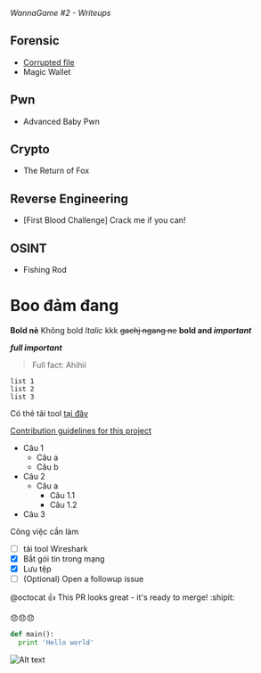 *WannaGame \#2 - Writeups*
## Forensic
- [Corrupted file](Forensic/Corrupted_file.md)
- Magic Wallet
## Pwn
- Advanced Baby Pwn
## Crypto
- The Return of Fox
## Reverse Engineering
- \[First Blood Challenge\] Crack me if you can!
## OSINT
- Fishing Rod

# Boo đảm đang
**Bold nè** Không bold
*Italic* kkk
~~gachj ngang ne~~
**bold and _important_**

***full important***
>Full fact: Ahihii



```
list 1
list 2
list 3
```

Có thẻ tải tool [tại đây](https://facebook.com)

[Contribution guidelines for this project](docs/CONTRIBUTING.md)

- Câu 1
  - Câu a
  - Câu b
- Câu 2
  - Câu a
    - Câu 1.1
    - Câu 1.2
- Câu 3


Công việc cần làm
- [ ] tải tool Wireshark
- [x] Bắt gói tin trong mạng
- [x] Lưu tệp
- [ ] \(Optional) Open a followup issue

@octocat :+1: This PR looks great - it's ready to merge! :shipit:

:disappointed::disappointed::disappointed:

```python
def main():
  print 'Hello world'
 ```

 ![Alt text](https://github.com/minhgalaxy/WannaGame2/blob/master/6f0160a8da73fa132bd89cda6ff6061d.jpg?raw=true "Hình ảnh title")

 
 
